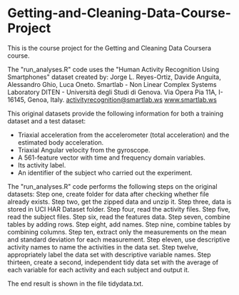 # Getting-and-Cleaning-Data-Course-Project

This is the course project for the Getting and Cleaning Data Coursera course.

The "run_analyses.R" code uses the "Human Activity Recognition Using Smartphones" dataset created by:
Jorge L. Reyes-Ortiz, Davide Anguita, Alessandro Ghio, Luca Oneto.
Smartlab - Non Linear Complex Systems Laboratory
DITEN - Università degli Studi di Genova.
Via Opera Pia 11A, I-16145, Genoa, Italy.
activityrecognition@smartlab.ws
www.smartlab.ws

This original datasets provide the following information for both a training dataset and a test dataset:
- Triaxial acceleration from the accelerometer (total acceleration) and the estimated body acceleration.
- Triaxial Angular velocity from the gyroscope. 
- A 561-feature vector with time and frequency domain variables. 
- Its activity label. 
- An identifier of the subject who carried out the experiment.

The "run_analyses.R" code performs the following steps on the original datasets:
Step one, create folder for data after checking whether file already exists.
Step two, get the zipped data and unzip it.
Step three, data is stored in UCI HAR Dataset folder.
Step four, read the activity files.
Step five, read the subject files.
Step six, read the features data.
Step seven, combine tables by adding rows.
Step eight, add names.
Step nine, combine tables by combining columns.
Step ten, extract only the measurements on the mean and standard deviation for each measurement.
Step eleven, use descriptive activity names to name the activities in the data set.
Step twelve, appropriately label the data set with descriptive variable names.
Step thirteen, create a second, independent tidy data set with the average of each variable for each activity and each subject and output it.

The end result is shown in the file tidydata.txt.
